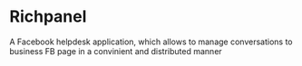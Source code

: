 # Richpanel
A Facebook helpdesk application, which allows to manage conversations to business FB page in a convinient and distributed manner
